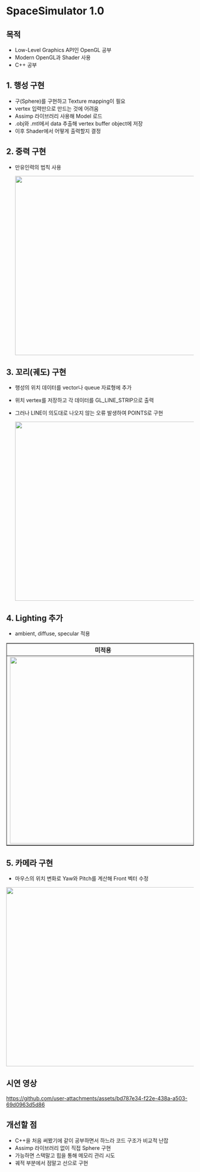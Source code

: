 # SpaceSimulator 1.0

## 목적
- Low-Level Graphics API인 OpenGL 공부
- Modern OpenGL과 Shader 사용
- C++ 공부

## 1. 행성 구현
- 구(Sphere)를 구현하고 Texture mapping이 필요
- vertex 입력만으로 만드는 것에 어려움
- Assimp 라이브러리 사용해 Model 로드
- .obj와 .mtl에서 data 추출해 vertex buffer object에 저장
- 이후 Shader에서 어떻게 출력할지 결정

## 2. 중력 구현
- 만유인력의 법칙 사용

  <img src="https://github.com/user-attachments/assets/4a2dc782-4047-4eae-9e76-d19fab2536b1" height="480px" width="720px">


## 3. 꼬리(궤도) 구현
- 행성의 위치 데이터를 vector나 queue 자료형에 추가
- 위치 vertex를 저장하고 각 데이터를 GL_LINE_STRIP으로 출력
- 그러나 LINE이 의도대로 나오지 않는 오류 발생하여 POINTS로 구현

  <img src="https://github.com/user-attachments/assets/251705d0-004e-42da-9352-18a608e419ae" height="480px" width="720px">

## 4. Lighting 추가
- ambient, diffuse, specular 적용

<table border="1" width="100%">
  <tr>
    <th width="50%">미적용</th>
    <th width="50%">적용</th>
  </tr>
  <tr>
    <td align="center" valign="middle"><img src="https://github.com/user-attachments/assets/f86a9b18-9d48-4d10-91ad-982940fee3e0" width="500"></td>
    <td align="center" valign="middle"><img src="https://github.com/user-attachments/assets/45dfa126-d8ba-493f-9c58-b74d43c633fb" width="500"></td>
  </tr>
</table>

## 5. 카메라 구현
- 마우스의 위치 변화로 Yaw와 Pitch를 계산해 Front 벡터 수정

<img src="https://github.com/user-attachments/assets/6aac761f-65b9-4772-a419-6ac51074561a" height="480px" width="720px">


## 시연 영상

https://github.com/user-attachments/assets/bd787e34-f22e-438a-a503-69d0963d5d86


## 개선할 점
- C++을 처음 써봤기에 같이 공부하면서 하느라 코드 구조가 비교적 난잡
- Assimp 라이브러리 없이 직접 Sphere 구현
- 가능하면 스택말고 힙을 통해 메모리 관리 시도
- 궤적 부분에서 점말고 선으로 구현

